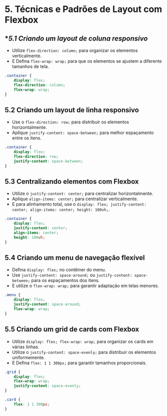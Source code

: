 # **5. Técnicas e Padrões de Layout com Flexbox**

## **5.1 Criando um layout de coluna responsivo*
- Utilize `flex-direction: column;` para organizar os elementos verticalmente.
- E Defina `flex-wrap: wrap;` para que os elementos se ajustem a diferente tamanhos de tela.

```css
.container {
    display: flex;
    flex-direction: column;
    flex-wrap: wrap;
}
```

## **5.2 Criando um layout de linha responsivo**
- Use o `flex-direction: row;` para distribuir os elementos horizontalmente.
- Aplique `justify-content: space-between;` para melhor espaçamento entre os itens.

```css
.container {
    display: flex;
    flex-direction: row;
    justify-content: space-between;
}
```

## **5.3 Centralizando elementos com Flexbox**
- Utilize o `justify-content: center;` para centralizar horizontalmente.
- Aplique `align-items: center;` para centralizar verticalmente.
- E para alinhamento total, use o `display: flex; justify-content: center; align-items: center; height: 100vh;`.

```css
.container {
    display: flex;
    justify-content: center;
    align-items: center;
    height: 100vh;
}
```
## **5.4 Criando um menu de navegação flexível**
- Defina `display: flex;` no contêiner do menu.
- Use `justify-content: space-around;` ou `justify-content: space-between;` para os espaçamentos dos itens.
- E utilize o `flex-wrap: wrap;` para garantir adaptação em telas menores.

```css
.menu {
    display: flex;
    justify-content: space-around;
    flex-wrap: wrap;
}
```

## **5.5 Criando um grid de cards com Flexbox**
- Utilize `display: flex; flex-wrap: wrap;` para organizar os cards em várias linhas.
- Utilize o `justify-content: space-evenly;` para distribuir os elementos uniformemente.
- E Defina `flex: 1 1 300px;` para garantir tamanhos proporcionais.

```css
.grid {
    display: flex;
    flex-wrap: wrap;
    justify-content: space-evenly;
}

.card {
    flex: 1 1 300px;
}
```
